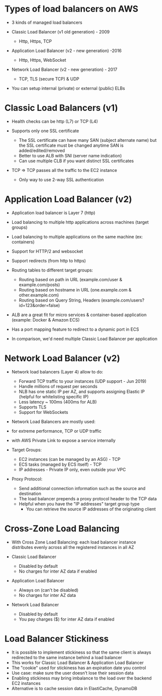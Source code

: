 # Types of load balancers on AWS

- 3 kinds of managed load balancers

- Classic Load Balancer (v1 old generation) - 2009
  - Http, Https, TCP
- Application Load Balancer (v2 - new generation) -2016
  - Http, Https, WebSocket
- Network Load Balancer (v2 - new generation) - 2017
  - TCP, TLS (secure TCP) & UDP

- You can setup internal (private) or external (public) ELBs

# Classic Load Balancers (v1)

- Health checks can be http (L7) or TCP (L4)
- Supports only one SSL certificate
  - The SSL certificate can have many SAN (subject alternate name) but the SSL certificate must be changed anytime SAN is added/edited/removed
  - Better to use ALB with SNI (server name indication)
  - Can use multiple CLB if you want distinct SSL certificates

- TCP => TCP passes all the traffic to the EC2 instance
  - Only way to use 2-way SSL authentication

# Application Load Balancer (v2)

- Application load balancer is Layer 7 (http)
- Load balancing to multiple http applications across machines (target groups)
- Load balancing to multiple applications on the same machine (ex: containers)
- Support for HTTP/2 and websocket
- Support redirects (from http to https)

- Routing tables to different target groups:
  - Routing based on path in URL (example.com/user & example.com/posts)
  - Routing based on hostname in URL (one.example.com & other.example.com)
  - Routing based on Query String, Headers (example.com/users?id=123&order=false)

- ALB are a great fit for micro services & container-based application (example: Docker & Amazon ECS)
- Has a port mapping feature to redirect to a dynamic port in ECS
- In comparison, we'd need multiple Classic Load Balancer per application

# Network Load Balancer (v2)

- Network load balancers (Layer 4) allow to do:
  - Forward TCP traffic to your instances (UDP support - Jun 2019)
  - Handle millions of request per seconds
  - NLB has one static IP per AZ, and supports assigning Elastic IP (helpful for whitelisting specific IP)
  - Less latency ~ 100ms (400ms for ALB)
  - Supports TLS
  - Support for WebSockets

- Network Load Balancers are mostly used:
- for extreme performance, TCP or UDP traffic
- with AWS Private Link to expose a service internally

- Target Groups:
  - EC2 instances (can be managed by an ASG) - TCP
  - ECS tasks (managed by ECS itself) - TCP
  - IP addresses - Private IP only, even outside your VPC

- Proxy Protocol:
  - Send additional connection information such as the source and destination
  - The load balancer prepends a proxy protocol header to the TCP data
  - Helpful when you have the "IP addresses" target group type
    - You can retrieve the source IP addresses of the originating client

# Cross-Zone Load Balancing

- With Cross Zone Load Balancing: each load balancer instance distributes evenly across all the registered instances in all AZ

- Classic Load Balancer
  - Disabled by default
  - No charges for inter AZ data if enabled
- Application Load Balancer
  - Always on (can't be disabled)
  - No charges for inter AZ data
- Network Load Balancer
  - Disabled by default
  - You pay charges ($) for inter AZ data if enabled

# Load Balancer Stickiness

 - It is possible to implement stickiness so that the same client is always redirected to the same instance behind a load balancer
 - This works for Classic Load Balancer & Application Load Balancer
 - The "cookie" used for stickiness has an expiration date you control
 - Use case: make sure the user doesn't lose their session data
 - Enabling stickiness may bring imbalance to the load over the backend EC2 instances
 - Alternative is to cache session data in ElastiCache, DynamoDB 